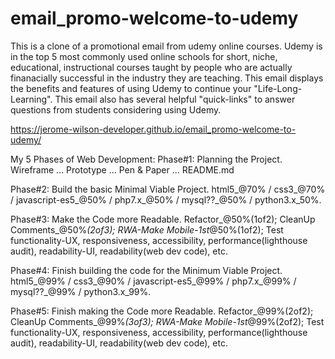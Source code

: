 # email_promo-welcome-to-udemy
This is a clone of a promotional email from udemy online courses. Udemy is in the top 5 most commonly used online schools for short, niche, educational, instructional courses taught by people who are actually finanacially successful in the industry they are teaching. This email displays the benefits and features of using Udemy to continue your "Life-Long-Learning". This email also has several helpful "quick-links" to answer questions from students considering using Udemy. 

https://jerome-wilson-developer.github.io/email_promo-welcome-to-udemy/


My 5 Phases of Web Development:
Phase#1: Planning the Project.
Wireframe ... Prototype ... Pen & Paper ... README.md

Phase#2: Build the basic Minimal Viable Project.
html5_@70% / css3_@70% / javascript-es5_@50% / php7.x_@50% / mysql??_@50% / python3.x_50%.

Phase#3: Make the Code more Readable.
Refactor_@50%(1of2); CleanUp Comments_@50%_(2of3); RWA-Make Mobile-1st_@50%(1of2); Test functionality-UX, responsiveness, accessibility, performance(lighthouse audit), readability-UI, readability(web dev code), etc.

Phase#4: Finish building the code for the Minimum Viable Project.
html5_@99% / css3_@90% / javascript-es5_@99% / php7.x_@99% / mysql??_@99% / python3.x_99%.

Phase#5: Finish making the Code more Readable.
Refactor_@99%(2of2); CleanUp Comments_@99%_(3of3); RWA-Make Mobile-1st_@99%(2of2); Test functionality-UX, responsiveness, accessibility, performance(lighthouse audit), readability-UI, readability(web dev code), etc.
